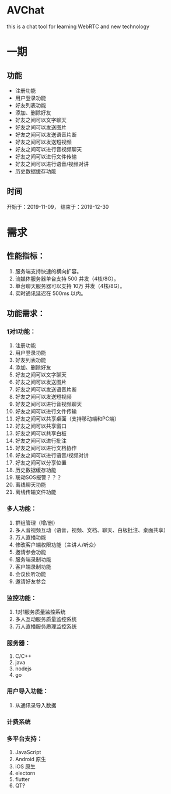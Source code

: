 # AVChat
this is a chat tool for learning WebRTC and new technology

# 一期

## 功能
- 注册功能
- 用户登录功能
- 好友列表功能
- 添加、删除好友
- 好友之间可以文字聊天
- 好友之间可以发送图片
- 好友之间可以发送语音片断
- 好友之间可以发送短视频
- 好友之间可以进行音视频聊天
- 好友之间可以进行文件传输
- 好友之间可以进行语音/视频对讲
- 历史数据缓存功能

## 时间
开始于：2019-11-09， 结束于：2019-12-30

# 需求
## 性能指标：
1. 服务端支持快速的横向扩容。
2. 流媒体服务器单台支持 500 并发（4核/8G）。
2. 单台聊天服务器可以支持 10万 并发（4核/8G）。
3. 实时通讯延迟在 500ms 以内。

## 功能需求：

### 1对1功能：
1. 注册功能
2. 用户登录功能
3. 好友列表功能
4. 添加、删除好友
5. 好友之间可以文字聊天
6. 好友之间可以发送图片
7. 好友之间可以发送语音片断
8. 好友之间可以发送短视频
9. 好友之间可以进行音视频聊天
10. 好友之间可以进行文件传输
11. 好友之间可以共享桌面（支持移动端和PC端）
12. 好友之间可以共享窗口
12. 好友之间可以共享白板
13. 好友之间可以进行批注
14. 好友之间可以进行文档协作
15. 好友之间可以进行语音/视频对讲
16. 好友之间可以分享位置
17. 历史数据缓存功能
18. 联动SOS报警？？？
19. 离线聊天功能
20. 离线传输文件功能

### 多人功能：
1. 群组管理（增/删）
2. 多人音视频互动（语音，视频、文档、聊天、白板批注、桌面共享）
3. 万人直播功能
4. 修改客户端权限功能（主讲人/听众）
5. 邀请参会功能
4. 服务端录制功能
5. 客户端录制功能
6. 会议侦听功能
7. 邀请好友参会

### 监控功能：
1. 1对1服务质量监控系统
2. 多人互动服务质量监控系统
3. 万人直播服务质理监控系统

### 服务器：
1. C/C++
2. java
3. nodejs
4. go

### 用户导入功能：
1. 从通讯录导入数据

### 计费系统

### 多平台支持：
1. JavaScript
2. Android 原生
3. iOS 原生
4. electorn
5. flutter
6. QT?
